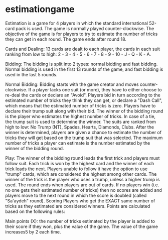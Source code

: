 # estimationgame

Estimation is a game for 4 players in which the standard international 52-card pack is used. The game is normally played counter-clockwise. The objective of the game is for players to try to estimate the number of tricks they can get in each round. The game ends after round 18.

Cards and Dealing:
13 cards are dealt to each player, the cards in each suit ranking from low to high: 2 - 3 - 4 - 5 - 6 - 7 - 8 - 9 - 10 - J - Q - K - A.

Bidding:
The bidding is split into 2 types: normal bidding and fast bidding. Normal bidding is used in the first 13 rounds of the game, and fast bidding is used in the last 5 rounds.

Normal Bidding:
Bidding starts with the game creator and moves counter-clockwise. If a player lacks one suit (or more), they have to either choose to re-deal the cards or declare an "Avoid".
Players bid in turn according to the estimated number of tricks they think they can get, or declare a "Dash Call", which means that the estimated number of tricks is zero. Players have to declare their trump suit along with their bid.
The winner of the bidding round is the player who estimates the highest number of tricks. In case of a tie, the trump suit is used to determine the winner. The suits are ranked from high to low: No Trump (NT), Spades, Hearts, Diamonds, Clubs. After the winner is determined, players are given a chance to estimate the number of tricks they will get based on the trump suit that was selected. The maximum number of tricks a player can estimate is the number estimated by the winner of the bidding round.

Play:
The winner of the bidding round leads the first trick and players must follow suit. Each trick is won by the highest card and the winner of each trick leads the next.
Players unable to follow it have the option to use "trump" cards, which are considered the highest among other cards. The winner of the trick is the player who uses a trump, unless a higher trump is used.
The round ends when players are out of cards.
If no players win (i.e. no one gets their estimated number of tricks) then no scores are added and players move to the next round in which the score is doubled (called "Sa'aydeh" round).
Scoring
Players who get the EXACT same number of tricks as they estimated are considered winners. Points are calculated based on the following rules:

Main points (X): the number of tricks estimated by the player is added to their score if they won, plus the value of the game. The value of the game increases5 by 2 each time.
